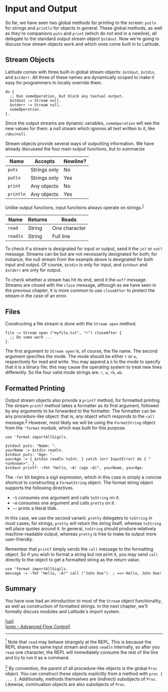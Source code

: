 
# Input and Output

So far, we have seen two global methods for printing to the screen:
`putln` for strings and `println` for objects in general. These global
methods, as well as they're companions `puts` and `print` (which do
not end in a newline), all delegate to the standard output stream
object `$stdout`. Now we're going to discuss how stream objects work
and which ones come built in to Latitude.

## Stream Objects

Latitude comes with three built-in global stream objects: `$stdout`,
`$stdin`, and `$stderr`. All three of these names are dynamically
scoped to make it easy for programmers to locally override them.

    do {
      ;; Run someOperation, but block any textual output.
      $stdout := Stream null.
      $stderr := Stream null.
      someOperation.
    }.

Since the output streams are dynamic variables, `someOperation` will
see the new values for them: a null stream which ignores all text
written to it, like `/dev/null`.

Stream objects provide several ways of outputting information. We have
already discussed the four main output functions, but to summarize

| Name      | Accepts      | Newline? |
|-----------|--------------| -------- |
| `puts`    | Strings only | No       |
| `putln`   | Strings only | Yes      |
| `print`   | Any objects  | No       |
| `println` | Any objects  | Yes      |

Unlike output functions, input functions always operate on
strings.<sup><a name="footnote-01a"
href="#user-content-footnote-01f">1</a></sup>

| Name      | Returns | Reads         |
|-----------|---------| ------------- |
| `read`    | String  | One character |
| `readln`  | String  | Full line     |

To check if a stream is designated for input or output, send it the
`in?` or `out?` message. Streams can be but are not necessarily
designated for both; for instance, the null stream from the example
above is designated for both input and output. Of course, `$stdin` is
only for input, and `$stdout` and `$stderr` are only for output.

To check whether a stream has hit its end, send it the `eof?` message.
Streams are closed with the `close` message, although as we have seen
in the previous chapter, it is more common to use `closeAfter` to
protect the stream in the case of an error.

## Files

Constructing a file stream is done with the `Stream open` method.

    file := Stream open ("myfile.txt", "r") closeAfter {
      ;; Do some work ...
    }.

The first argument to `Stream open` is, of course, the file name. The
second argument specifies the mode. The mode should be either `r` or
`w`, respectively for read and write. You may append a `b` to the mode
to specify that it is a binary file; this may cause the operating
system to treat new lines differently. So the four valid mode strings
are: `r`, `w`, `rb`, `wb`.

## Formatted Printing

Output stream objects also provide a `printf` method, for formatted
printing. The stream `printf` method takes a formatter as its first
argument, followed by any arguments to be forwarded to the formatter.
The formatter can be any procedure-like object: that is, any object
which responds to the `call` message.<sup><a name="footnote-02a"
href="#user-content-footnote-02f">2</a></sup> However, most likely we
will be using the `FormatString` object from the `'format` module,
which was built for this purpose.

    use 'format importAllSigils.

    $stdout puts: "Name: ".
    yourName := $stdin readln.
    $stdout puts: "Age: ".
    yourAge := { $stdin readln toInt. } catch (err InputError) do { "<unknown>". }.
    $stdout printf: ~fmt "Hello, ~A! (age ~A)", yourName, yourAge.

The `~fmt` bit begins a sigil expression, which in this case is simply
a concise shortcut to constructing a `FormatString` object. The format
string object supports the following directives.

 * `~S` consumes one argument and calls `toString` on it.
 * `~A` consumes one argument and calls `pretty` on it.
 * `~~` prints a literal tilde.

In this case, we use the second variant. `pretty` delegates to
`toString` in most cases; for strings, `pretty` will return the string
itself, whereas `toString` will place quotes around it. In general,
`toString` should produce relatively machine-readable output, whereas
`pretty` is free to make its output more user-friendly.

Remember that `printf` simply sends the `call` message to the
formatting object. So if you wish to format a string but not print it,
you may send `call` directly to the object to get a formatted string
as the return value.

    use 'format importAllSigils.
    message := ~fmt "Hello, ~A!" call ("John Doe"). ; ==> Hello, John Doe!

## Summary

You have now had an introduction to most of the `Stream` object
functionality, as well as construction of formatted strings. In the
next chapter, we'll formally discuss modules and Latitude's import
system.

[[up](.)]
<br/>[[prev - Advanced Flow Control](cont.md)]

<hr/>

<a name="footnote-01f"
href="#user-content-footnote-01a"><sup>1</sup></a> Note that `read`
may behave strangely at the REPL. This is because the REPL shares the
same input stream and uses `readln` internally, so after you `read`
one character, the REPL will immediately consume the rest of the line
and try to run it as a command.

<a name="footnote-02f"
href="#user-content-footnote-02a"><sup>2</sup></a> By convention, the
parent of all procedure-like objects is the global `Proc` object. You
can construct these objects explicitly from a method with `proc { ...
}`. Additionally, methods themselves are (indirect) subobjects of
`Proc`. Likewise, continuation objects are also subobjects of `Proc`.
